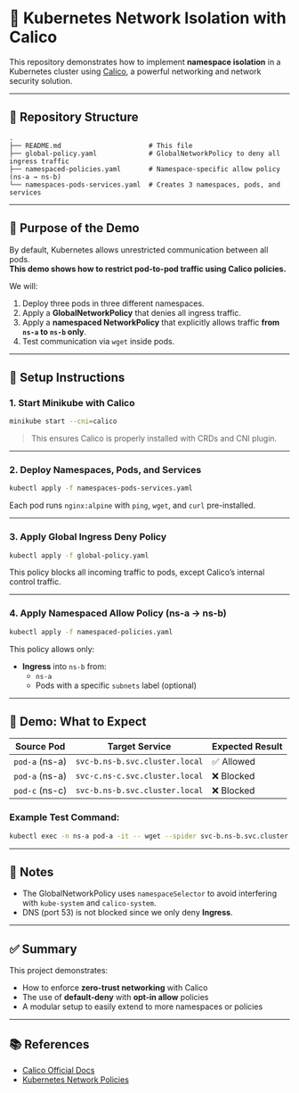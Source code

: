 # 🔐 Kubernetes Network Isolation with Calico

This repository demonstrates how to implement **namespace isolation** in a Kubernetes cluster using [Calico](https://projectcalico.docs.tigera.io/), a powerful networking and network security solution.

---

## 📁 Repository Structure

```
.
├── README.md                      # This file
├── global-policy.yaml             # GlobalNetworkPolicy to deny all ingress traffic
├── namespaced-policies.yaml       # Namespace-specific allow policy (ns-a → ns-b)
└── namespaces-pods-services.yaml  # Creates 3 namespaces, pods, and services
```

---

## 🚀 Purpose of the Demo

By default, Kubernetes allows unrestricted communication between all pods.  
**This demo shows how to restrict pod-to-pod traffic using Calico policies.**

We will:

1. Deploy three pods in three different namespaces.
2. Apply a **GlobalNetworkPolicy** that denies all ingress traffic.
3. Apply a **namespaced NetworkPolicy** that explicitly allows traffic **from `ns-a` to `ns-b` only**.
4. Test communication via `wget` inside pods.

---

## 🧱 Setup Instructions

### 1. Start Minikube with Calico

```bash
minikube start --cni=calico
```

> This ensures Calico is properly installed with CRDs and CNI plugin.

---

### 2. Deploy Namespaces, Pods, and Services

```bash
kubectl apply -f namespaces-pods-services.yaml
```

Each pod runs `nginx:alpine` with `ping`, `wget`, and `curl` pre-installed.

---

### 3. Apply Global Ingress Deny Policy

```bash
kubectl apply -f global-policy.yaml
```

This policy blocks all incoming traffic to pods, except Calico’s internal control traffic.

---

### 4. Apply Namespaced Allow Policy (ns-a → ns-b)

```bash
kubectl apply -f namespaced-policies.yaml
```

This policy allows only:
- **Ingress** into `ns-b` from:
  - `ns-a`
  - Pods with a specific `subnets` label (optional)

---

## 🧪 Demo: What to Expect

| Source Pod    | Target Service                   | Expected Result |
|---------------|----------------------------------|-----------------|
| `pod-a` (ns-a) | `svc-b.ns-b.svc.cluster.local`   | ✅ Allowed       |
| `pod-a` (ns-a) | `svc-c.ns-c.svc.cluster.local`   | ❌ Blocked       |
| `pod-c` (ns-c) | `svc-b.ns-b.svc.cluster.local`   | ❌ Blocked       |

### Example Test Command:

```bash
kubectl exec -n ns-a pod-a -it -- wget --spider svc-b.ns-b.svc.cluster.local
```

---

## 📌 Notes

- The GlobalNetworkPolicy uses `namespaceSelector` to avoid interfering with `kube-system` and `calico-system`.
- DNS (port 53) is not blocked since we only deny **Ingress**.

---

## ✅ Summary

This project demonstrates:
- How to enforce **zero-trust networking** with Calico
- The use of **default-deny** with **opt-in allow** policies
- A modular setup to easily extend to more namespaces or policies

---

## 📚 References

- [Calico Official Docs](https://projectcalico.docs.tigera.io/)
- [Kubernetes Network Policies](https://kubernetes.io/docs/concepts/services-networking/network-policies/)
